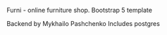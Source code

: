 Furni - online furniture shop.
Bootstrap 5 template

Backend by Mykhailo Pashchenko
Includes postgres 
